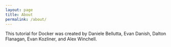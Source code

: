 ```yaml
---
layout: page
title: About
permalink: /about/
---
```


This tutorial for Docker was created by Daniele Bellutta, Evan Danish, Dalton Flanagan, Evan Kozliner, and Alex Winchell.
